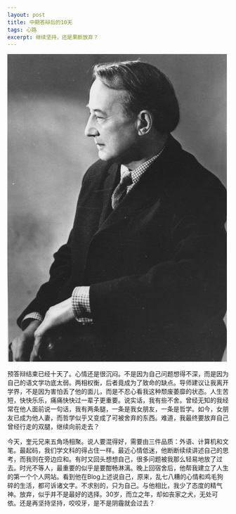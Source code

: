 ```yaml
---
layout: post
title: 中期答辩后的10天
tags: 心路
excerpt: 继续坚持，还是果断放弃？
---
```


![img](/img/nicai.jpg)

预答辩结束已经十天了。心情还是很沉闷。不是因为自己问题想得不深，而是因为自己的语文学功底太弱。两相权衡，后者竟成为了致命的缺点。导师建议让我离开学界，不是因为害怕丢了他的面儿，而是不忍心看我这种颓废萎靡的状态。人生苦短，快快乐乐，痛痛快快过一辈子更重要。说实话，我有些不舍。曾经无知的我经常在他人面前说一句话，我有两条腿，一条是我女朋友，一条是哲学。如今，女朋友已成为他人妻，而哲学似乎又变成了可被舍弃的东西。难道，我最终要放弃自己曾经行走的双腿，继续向前走去？

今天，奎元兄来五角场相聚。说人要混得好，需要由三件品质：外语、计算机和文笔。最起码，我们学文科的得占住一样。最近心情低迷，他断断续续讲述自己的思考，而我则在旁边应和。有时又回头想想自己，很多问题被我那么轻易地放了过去。时光不等人，最重要的似乎是要酣畅淋漓。晚上回宿舍后，他帮我建立了人生的第一个个人网站。看到他在Blog上述说自己，原来，乱七八糟的心情和鸡毛狗碎的生活，都可诉诸文字。不求别的，只为自己。与他相比，我少了态度的精气神。放弃，似乎并不是最好的选择。30岁，而立之年，却如丧家之犬，无处可依。还是再坚持坚持，咬咬牙，是不是阴霾就会过去？